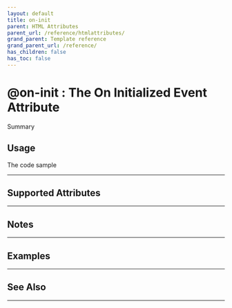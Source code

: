 ```yaml
---
layout: default
title: on-init
parent: HTML Attributes
parent_url: /reference/htmlattributes/
grand_parent: Template reference
grand_parent_url: /reference/
has_children: false
has_toc: false
---
```


# @on-init : The On Initialized Event Attribute

Summary

## Usage

 The code sample

---

## Supported Attributes


---

## Notes


---

## Examples


---


## See Also


---

